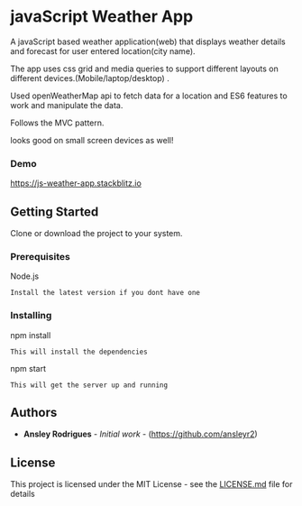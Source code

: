 # javaScript Weather App

A javaScript based weather application(web) that displays weather details and forecast for user entered location(city name).

The app uses css grid and media queries to support different layouts on different devices.(Mobile/laptop/desktop) .

Used openWeatherMap api to fetch data for a location and ES6 features to work and manipulate the data.

Follows the MVC pattern.

looks good on small screen devices as well!

### Demo
https://js-weather-app.stackblitz.io

## Getting Started

Clone or download the project to your system.

### Prerequisites

Node.js 

```
Install the latest version if you dont have one
```

### Installing

npm install

```
This will install the dependencies
```

npm start

```
This will get the server up and running
```


## Authors

* **Ansley Rodrigues** - *Initial work* - (https://github.com/ansleyr2)

## License

This project is licensed under the MIT License - see the [LICENSE.md](LICENSE.md) file for details


